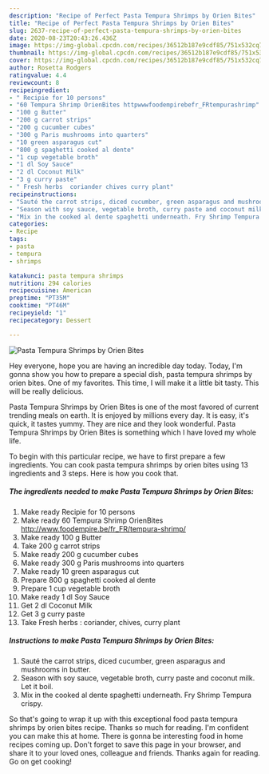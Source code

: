 ```yaml
---
description: "Recipe of Perfect Pasta Tempura Shrimps by Orien Bites"
title: "Recipe of Perfect Pasta Tempura Shrimps by Orien Bites"
slug: 2637-recipe-of-perfect-pasta-tempura-shrimps-by-orien-bites
date: 2020-08-23T20:43:26.436Z
image: https://img-global.cpcdn.com/recipes/36512b187e9cdf85/751x532cq70/pasta-tempura-shrimps-by-orien-bites-recipe-main-photo.jpg
thumbnail: https://img-global.cpcdn.com/recipes/36512b187e9cdf85/751x532cq70/pasta-tempura-shrimps-by-orien-bites-recipe-main-photo.jpg
cover: https://img-global.cpcdn.com/recipes/36512b187e9cdf85/751x532cq70/pasta-tempura-shrimps-by-orien-bites-recipe-main-photo.jpg
author: Rosetta Rodgers
ratingvalue: 4.4
reviewcount: 8
recipeingredient:
- " Recipie for 10 persons"
- "60 Tempura Shrimp OrienBites httpwwwfoodempirebefr_FRtempurashrimp"
- "100 g Butter"
- "200 g carrot strips"
- "200 g cucumber cubes"
- "300 g Paris mushrooms into quarters"
- "10 green asparagus cut"
- "800 g spaghetti cooked al dente"
- "1 cup vegetable broth"
- "1 dl Soy Sauce"
- "2 dl Coconut Milk"
- "3 g curry paste"
- " Fresh herbs  coriander chives curry plant"
recipeinstructions:
- "Sauté the carrot strips, diced cucumber, green asparagus and mushrooms in butter."
- "Season with soy sauce, vegetable broth, curry paste and coconut milk. Let it boil."
- "Mix in the cooked al dente spaghetti underneath. Fry Shrimp Tempura crispy."
categories:
- Recipe
tags:
- pasta
- tempura
- shrimps

katakunci: pasta tempura shrimps 
nutrition: 294 calories
recipecuisine: American
preptime: "PT35M"
cooktime: "PT46M"
recipeyield: "1"
recipecategory: Dessert

---
```



![Pasta Tempura Shrimps by Orien Bites](https://img-global.cpcdn.com/recipes/36512b187e9cdf85/751x532cq70/pasta-tempura-shrimps-by-orien-bites-recipe-main-photo.jpg)

Hey everyone, hope you are having an incredible day today. Today, I'm gonna show you how to prepare a special dish, pasta tempura shrimps by orien bites. One of my favorites. This time, I will make it a little bit tasty. This will be really delicious.

Pasta Tempura Shrimps by Orien Bites is one of the most favored of current trending meals on earth. It is enjoyed by millions every day. It is easy, it's quick, it tastes yummy. They are nice and they look wonderful. Pasta Tempura Shrimps by Orien Bites is something which I have loved my whole life.




To begin with this particular recipe, we have to first prepare a few ingredients. You can cook pasta tempura shrimps by orien bites using 13 ingredients and 3 steps. Here is how you cook that.

<!--inarticleads1-->

##### The ingredients needed to make Pasta Tempura Shrimps by Orien Bites:

1. Make ready  Recipie for 10 persons
1. Make ready 60 Tempura Shrimp OrienBites http://www.foodempire.be/fr_FR/tempura-shrimp/
1. Make ready 100 g Butter
1. Take 200 g carrot strips
1. Make ready 200 g cucumber cubes
1. Make ready 300 g Paris mushrooms into quarters
1. Make ready 10 green asparagus cut
1. Prepare 800 g spaghetti cooked al dente
1. Prepare 1 cup vegetable broth
1. Make ready 1 dl Soy Sauce
1. Get 2 dl Coconut Milk
1. Get 3 g curry paste
1. Take  Fresh herbs : coriander, chives, curry plant




<!--inarticleads2-->

##### Instructions to make Pasta Tempura Shrimps by Orien Bites:

1. Sauté the carrot strips, diced cucumber, green asparagus and mushrooms in butter.
1. Season with soy sauce, vegetable broth, curry paste and coconut milk. Let it boil.
1. Mix in the cooked al dente spaghetti underneath. Fry Shrimp Tempura crispy.




So that's going to wrap it up with this exceptional food pasta tempura shrimps by orien bites recipe. Thanks so much for reading. I'm confident you can make this at home. There is gonna be interesting food in home recipes coming up. Don't forget to save this page in your browser, and share it to your loved ones, colleague and friends. Thanks again for reading. Go on get cooking!
